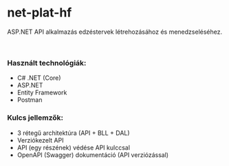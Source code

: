 # net-plat-hf

ASP.NET API alkalmazás edzéstervek létrehozásához és menedzseléséhez.

</br>

### Használt technológiák:
- C# .NET (Core)
- ASP.NET
- Entity Framework
- Postman

### Kulcs jellemzők:
- 3 rétegű architektúra (API + BLL + DAL)
- Verziókezelt API
- API (egy részének) védése API kulccsal
- OpenAPI (Swagger) dokumentáció (API verziózással)
